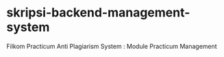 # skripsi-backend-management-system
Filkom Practicum Anti Plagiarism System : Module Practicum Management
